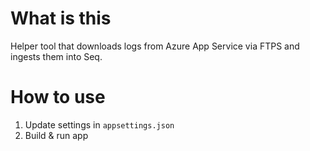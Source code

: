 # What is this 
Helper tool that downloads logs from Azure App Service via FTPS and ingests them into Seq.
# How to use
1. Update settings in `appsettings.json`
2. Build & run app
